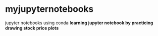 # myjupyternotebooks
jupyter notebooks using conda
**learning jupyter notebook by practicing drawing stock price plots**
